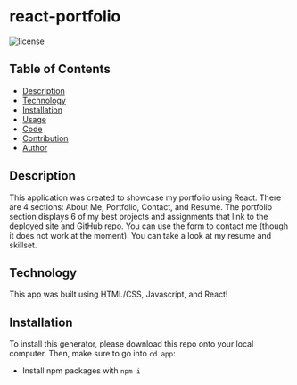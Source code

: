 # react-portfolio
![license](https://img.shields.io/badge/license-MIT-blue)

## Table of Contents 
- [Description](#description)
- [Technology](#technology)
- [Installation](#installation)
- [Usage](#usage)
- [Code](#code)
- [Contribution](#contribution)
- [Author](#author)

## Description
This application was created to showcase my portfolio using React. There are 4 sections: About Me, Portfolio, Contact, and Resume. The portfolio section displays 6 of my best projects and assignments that link to the deployed site and GitHub repo. You can use the form to contact me (though it does not work at the moment). You can take a look at my resume and skillset.

## Technology
This app was built using HTML/CSS, Javascript, and React!

## Installation
To install this generator, please download this repo onto your local computer. Then, make sure to go into `cd app`:
- Install npm packages with `npm i`